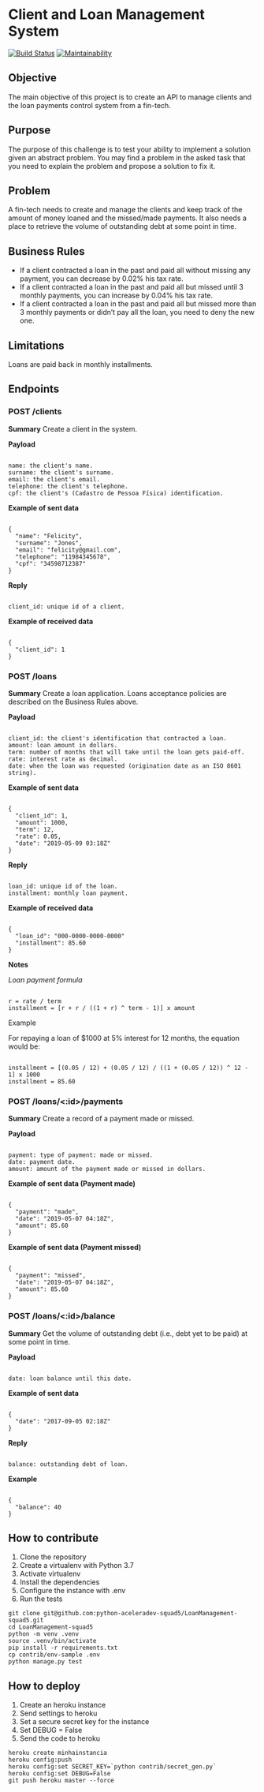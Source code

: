 # Client and Loan Management System

[![Build Status](https://travis-ci.org/python-aceleradev-squad5/LoanManagement-squad5.svg?branch=master)](https://travis-ci.org/python-aceleradev-squad5/LoanManagement-squad5)
[![Maintainability](https://api.codeclimate.com/v1/badges/7b035a0fd6a1bb4d6d9a/maintainability)](https://codeclimate.com/github/python-aceleradev-squad5/LoanManagement-squad5/maintainability)

## Objective
The main objective of this project is to create an API to manage clients and the loan payments control system from a fin-tech.

## Purpose
The purpose of this challenge is to test your ability to implement a solution given an abstract problem. You may find a problem in the asked task that you need to explain the problem and propose a solution to fix it.

## Problem
A fin-tech needs to create and manage the clients and keep track of the amount of money loaned and the missed/made payments. It also needs a place to retrieve the volume of outstanding debt at some point in time.

## Business Rules
* If a client contracted a loan in the past and paid all without missing any payment, you can decrease by 0.02% his tax rate.
* If a client contracted a loan in the past and paid all but missed until 3 monthly payments, you can increase by 0.04% his tax rate.
* If a client contracted a loan in the past and paid all but missed more than 3 monthly payments or didn’t pay all the loan, you need to deny the new one.

## Limitations
Loans are paid back in monthly installments.

## Endpoints
### POST /clients
**Summary**
Create a client in the system.

**Payload**
<pre><code>
name: the client's name.
surname: the client's surname.
email: the client's email.
telephone: the client's telephone.
cpf: the client's (Cadastro de Pessoa Física) identification.
</pre></code>

**Example of sent data**
<pre><code>
{
  "name": "Felicity",
  "surname": "Jones",
  "email": "felicity@gmail.com",
  "telephone": "11984345678",
  "cpf": "34598712387"
}
</pre></code>

**Reply**
<pre><code>
client_id: unique id of a client.
</pre></code>

**Example of received data**
<pre><code>
{
  "client_id": 1
} 
</pre></code>

### POST /loans
**Summary**
Create a loan application. Loans acceptance policies are described on the Business Rules above.

**Payload**
<pre><code>
client_id: the client's identification that contracted a loan.
amount: loan amount in dollars.
term: number of months that will take until the loan gets paid-off.
rate: interest rate as decimal.
date: when the loan was requested (origination date as an ISO 8601 string).
</pre></code>

**Example of sent data**
<pre><code>
{
  "client_id": 1,
  "amount": 1000,
  "term": 12,
  "rate": 0.05,
  "date": "2019-05-09 03:18Z"
}
</pre></code>
 
**Reply**
<pre><code>
loan_id: unique id of the loan.
installment: monthly loan payment.
</pre></code> 

**Example of received data**
<pre><code>
{
  "loan_id": "000-0000-0000-0000"
  "installment": 85.60
}
</pre></code>
 
**Notes**

_Loan payment formula_
 
<pre><code>
r = rate / term
installment = [r + r / ((1 + r) ^ term - 1)] x amount
</pre></code>

Example

For repaying a loan of $1000 at 5% interest for 12 months, the equation would be:
<pre><code>
installment = [(0.05 / 12) + (0.05 / 12) / ((1 + (0.05 / 12)) ^ 12 - 1] x 1000
installment = 85.60
</pre></code>

### POST /loans/<:id>/payments
**Summary**
Create a record of a payment made or missed.

**Payload**
<pre><code>
payment: type of payment: made or missed.
date: payment date.
amount: amount of the payment made or missed in dollars.
</pre></code>

**Example of sent data (Payment made)**
<pre><code>
{
  "payment": "made",
  "date": "2019-05-07 04:18Z",
  "amount": 85.60
}
</pre></code>

**Example of sent data (Payment missed)**
<pre><code>
{
  "payment": "missed",
  "date": "2019-05-07 04:18Z",
  "amount": 85.60
}
</pre></code>

### POST /loans/<:id>/balance
**Summary**
Get the volume of outstanding debt (i.e., debt yet to be paid) at some point in time.

**Payload**
<pre><code>
date: loan balance until this date.
</pre></code>

**Example of sent data**
<pre><code>
{
  "date": "2017-09-05 02:18Z"
}
</pre></code>

**Reply**
<pre><code>
balance: outstanding debt of loan.
</pre></code>

**Example**
<pre><code>
{
  "balance": 40
}
</pre></code>

## How to contribute

1. Clone the repository
2. Create a virtualenv with Python 3.7
3. Activate virtualenv
4. Install the dependencies
5. Configure the instance with .env
6. Run the tests

```console
git clone git@github.com:python-aceleradev-squad5/LoanManagement-squad5.git
cd LoanManagement-squad5
python -m venv .venv
source .venv/bin/activate
pip install -r requirements.txt
cp contrib/env-sample .env
python manage.py test
```


## How to deploy

1. Create an heroku instance
2. Send settings to heroku
3. Set a secure secret key for the instance
4. Set DEBUG = False
5. Send the code to heroku

```console
heroku create minhainstancia
heroku config:push
heroku config:set SECRET_KEY=`python contrib/secret_gen.py`
heroku config:set DEBUG=False
git push heroku master --force
```

